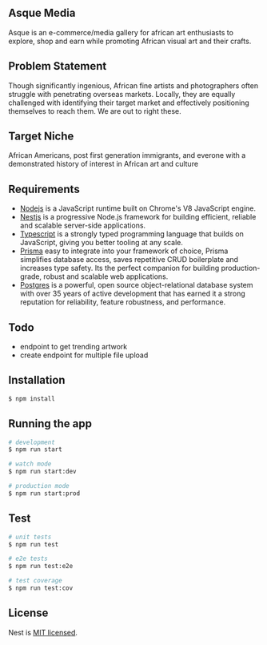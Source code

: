 ## Asque Media

Asque is an e-commerce/media gallery for african art enthusiasts to explore, shop and earn while promoting African visual art and their crafts.

## Problem Statement

Though significantly ingenious, African fine artists and photographers often struggle with penetrating overseas markets. Locally, they are equally challenged with identifying their target market and effectively positioning themselves to reach them. We are out to right these.

## Target Niche

African Americans, post first generation immigrants, and everone with a demonstrated history of interest in African art and culture

## Requirements

- [Nodejs](https://nodejs.org/en/) is a JavaScript runtime built on Chrome's V8 JavaScript engine.
- [Nestjs](https://nestjs.com/) is a progressive Node.js framework for building efficient, reliable and scalable server-side applications.
- [Typescript](https://www.typescriptlang.org/) is a strongly typed programming language that builds on JavaScript, giving you better tooling at any scale.
- [Prisma](https://www.prisma.io/) easy to integrate into your framework of choice, Prisma simplifies database access, saves repetitive CRUD boilerplate and increases type safety. Its the perfect companion for building production-grade, robust and scalable web applications.
- [Postgres](https://www.postgresql.org/) is a powerful, open source object-relational database system with over 35 years of active development that has earned it a strong reputation for reliability, feature robustness, and performance.

## Todo

- endpoint to get trending artwork
- create endpoint for multiple file upload

## Installation

```bash
$ npm install
```

## Running the app

```bash
# development
$ npm run start

# watch mode
$ npm run start:dev

# production mode
$ npm run start:prod
```

## Test

```bash
# unit tests
$ npm run test

# e2e tests
$ npm run test:e2e

# test coverage
$ npm run test:cov
```

## License

Nest is [MIT licensed](LICENSE).
